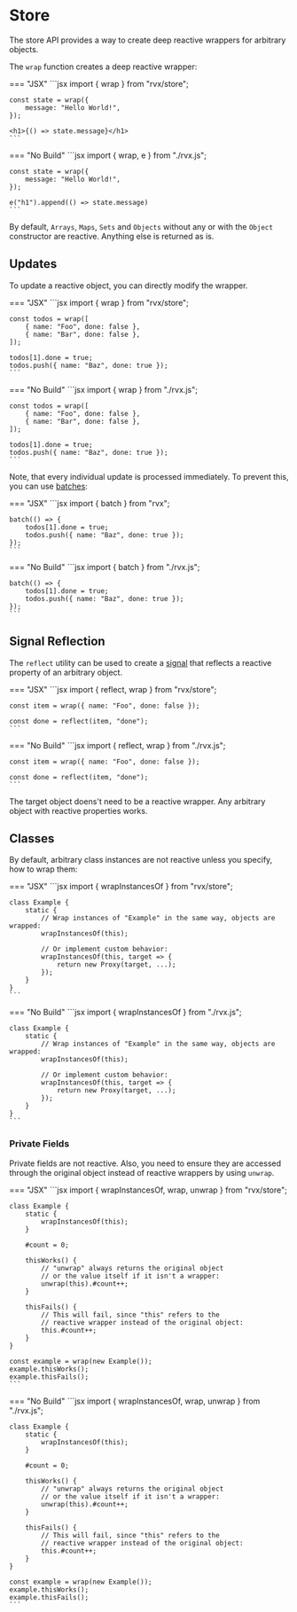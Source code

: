 # Store
The store API provides a way to create deep reactive wrappers for arbitrary objects.

The `wrap` function creates a deep reactive wrapper:

=== "JSX"
	```jsx
	import { wrap } from "rvx/store";

	const state = wrap({
		message: "Hello World!",
	});

	<h1>{() => state.message}</h1>
	```

=== "No Build"
	```jsx
	import { wrap, e } from "./rvx.js";

	const state = wrap({
		message: "Hello World!",
	});

	e("h1").append(() => state.message)
	```

By default, `Arrays`, `Maps`, `Sets` and `Objects` without any or with the `Object` constructor are reactive. Anything else is returned as is.

## Updates
To update a reactive object, you can directly modify the wrapper.

=== "JSX"
	```jsx
	import { wrap } from "rvx/store";

	const todos = wrap([
		{ name: "Foo", done: false },
		{ name: "Bar", done: false },
	]);

	todos[1].done = true;
	todos.push({ name: "Baz", done: true });
	```

=== "No Build"
	```jsx
	import { wrap } from "./rvx.js";

	const todos = wrap([
		{ name: "Foo", done: false },
		{ name: "Bar", done: false },
	]);

	todos[1].done = true;
	todos.push({ name: "Baz", done: true });
	```

Note, that every individual update is processed immediately. To prevent this, you can use [batches](./signals.md#batch):

=== "JSX"
	```jsx
	import { batch } from "rvx";

	batch(() => {
		todos[1].done = true;
		todos.push({ name: "Baz", done: true });
	});
	```

=== "No Build"
	```jsx
	import { batch } from "./rvx.js";

	batch(() => {
		todos[1].done = true;
		todos.push({ name: "Baz", done: true });
	});
	```

## Signal Reflection
The `reflect` utility can be used to create a [signal](./signals.md) that reflects a reactive property of an arbitrary object.

=== "JSX"
	```jsx
	import { reflect, wrap } from "rvx/store";

	const item = wrap({ name: "Foo", done: false });

	const done = reflect(item, "done");
	```

=== "No Build"
	```jsx
	import { reflect, wrap } from "./rvx.js";

	const item = wrap({ name: "Foo", done: false });

	const done = reflect(item, "done");
	```

The target object doens't need to be a reactive wrapper. Any arbitrary object with reactive properties works.

## Classes
By default, arbitrary class instances are not reactive unless you specify, how to wrap them:

=== "JSX"
	```jsx
	import { wrapInstancesOf } from "rvx/store";

	class Example {
		static {
			// Wrap instances of "Example" in the same way, objects are wrapped:
			wrapInstancesOf(this);

			// Or implement custom behavior:
			wrapInstancesOf(this, target => {
				return new Proxy(target, ...);
			});
		}
	}
	```

=== "No Build"
	```jsx
	import { wrapInstancesOf } from "./rvx.js";

	class Example {
		static {
			// Wrap instances of "Example" in the same way, objects are wrapped:
			wrapInstancesOf(this);

			// Or implement custom behavior:
			wrapInstancesOf(this, target => {
				return new Proxy(target, ...);
			});
		}
	}
	```

### Private Fields
Private fields are not reactive. Also, you need to ensure they are accessed through the original object instead of reactive wrappers by using `unwrap`.

=== "JSX"
	```jsx
	import { wrapInstancesOf, wrap, unwrap } from "rvx/store";

	class Example {
		static {
			wrapInstancesOf(this);
		}

		#count = 0;

		thisWorks() {
			// "unwrap" always returns the original object
			// or the value itself if it isn't a wrapper:
			unwrap(this).#count++;
		}

		thisFails() {
			// This will fail, since "this" refers to the
			// reactive wrapper instead of the original object:
			this.#count++;
		}
	}

	const example = wrap(new Example());
	example.thisWorks();
	example.thisFails();
	```

=== "No Build"
	```jsx
	import { wrapInstancesOf, wrap, unwrap } from "./rvx.js";

	class Example {
		static {
			wrapInstancesOf(this);
		}

		#count = 0;

		thisWorks() {
			// "unwrap" always returns the original object
			// or the value itself if it isn't a wrapper:
			unwrap(this).#count++;
		}

		thisFails() {
			// This will fail, since "this" refers to the
			// reactive wrapper instead of the original object:
			this.#count++;
		}
	}

	const example = wrap(new Example());
	example.thisWorks();
	example.thisFails();
	```
